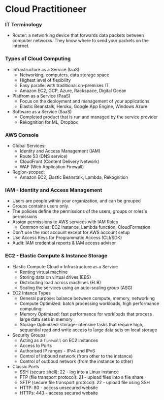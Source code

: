 # Cloud Practitioneer

### IT Terminology
- Router: a networking device that forwards data packets between computer networks. They know where to send your packets on the internet.

### Types of Cloud Computing
- Infrastructure as a Service (IaaS)
    - Networking, computers, data storage space
    - Highest level of flexibility
    - Easy parallel with traditional on-premises IT
    - Amazon EC2, GCP, Azure, Rackspace, Digital Ocean
- Platfrom as a Service (PaaS)
    - Focus on the deployment and management of your applications
    - Elastic Beanstalk, Heroku, Google App Engine, Windows Azure
- Software as a Service (SaaS)
    - Completed product that is run and managed by the service provider
    - Rekognition for ML, Dropbox

### AWS Console
- Global Services:
    - Identity and Access Management (IAM)
    - Route 53 (DNS service)
    - CloudFront (Content Delivery Network)
    - WAF (Web Application Firewall)
- Region-scoped:
    - Amazon EC2, Elastic Beanstalk, Lambda, Rekognition

### IAM - Identity and Access Management
- Users are people within your organization, and can be grouped
- Groups contains users only.
- The policies define the permissions of the users, groups or roles's permissions
- Assign permissions to AWS services with IAM Roles
    - Common roles: EC2 instance, Lambda function, CloudFormation
- Don't use the root account except for AWS account setup
- Use Access Keys for Programmatic Access (CLI/SDK)
- Audit: IAM credential reports & IAM access advisor

### EC2 - Elastic Compute & Instance Storage
- Elastic Compute Cloud = Infrastructure as a Service
    - Renting virtual machine
    - Storing data on virtual drives (EBS)
    - Distributing load across machines (ELB)
    - Scaling the services using an auto-scaling group (ASG)
- EC2 Intance Types
    - General purpose: balance between compute, memory, networking
    - Compute Optimized: batch processing workloads, high performance computing
    - Memory Optimized: fast performance for workloads that process large data sets in memory
    - Storage Optimized: storage-intensive tasks that require high, sequential read and write access to large data sets on local storage
- Security Groups
    - Acting as a `firewall` on EC2 instances
    - Access to Ports
    - Authorised IP ranges - IPv4 and IPv6
    - Control of inbound network (from other to the instance)
    - Control of outboud network (from the instance to other)
- Classic Ports
    - SSH (secure shell): 22 - log into a Linux instance
    - FTP (file transport protocol): 21 - upload files into a file share
    - SFTP (secure file transport protocol): 22 - upload file using SSH
    - HTTP: 80 - access unsecured website
    - HTTPs: 443 - access secured website